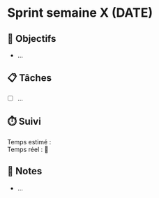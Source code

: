 # Sprint semaine X (DATE)

## 🎯 Objectifs
- ...

## 📋 Tâches
- [ ] ...

## ⏱️ Suivi
Temps estimé :  
Temps réel : 🔲

## 📝 Notes
- ...
